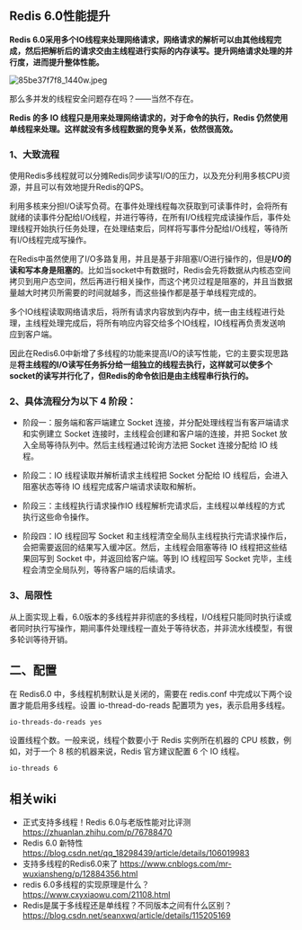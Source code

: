 ## Redis 6.0性能提升

**Redis 6.0采用多个IO线程来处理网络请求，网络请求的解析可以由其他线程完成，然后把解析后的请求交由主线程进行实际的内存读写。提升网络请求处理的并行度，进而提升整体性能。**

![85be37f7f8_1440w.jpeg](https://pic.imgdb.cn/item/625bc676239250f7c5b1715c.jpg)

那么多并发的线程安全问题存在吗？——当然不存在。

**Redis 的多 IO 线程只是用来处理网络请求的，对于命令的执行，Redis 仍然使用单线程来处理。这样就没有多线程数据的竞争关系，依然很高效。**

### 1、大致流程
使用Redis多线程就可以分摊Redis同步读写I/O的压力，以及充分利用多核CPU资源，并且可以有效地提升Redis的QPS。

利用多核来分担I/O读写负荷。在事件处理线程每次获取到可读事件时，会将所有就绪的读事件分配给I/O线程，并进行等待，在所有I/O线程完成读操作后，事件处理线程开始执行任务处理，在处理结束后，同样将写事件分配给I/O线程，等待所有I/O线程完成写操作。

在Redis中虽然使用了I/O多路复用，并且是基于非阻塞I/O进行操作的，但是**I/O的读和写本身是阻塞的**。比如当socket中有数据时，Redis会先将数据从内核态空间拷贝到用户态空间，然后再进行相关操作，而这个拷贝过程是阻塞的，并且当数据量越大时拷贝所需要的时间就越多，而这些操作都是基于单线程完成的。

多个IO线程读取网络请求后，将所有请求内容放到内存中，统一由主线程进行处理，主线程处理完成后，将所有响应内容交给多个IO线程，IO线程再负责发送响应到客户端。

因此在Redis6.0中新增了多线程的功能来提高I/O的读写性能，它的主要实现思路是**将主线程的I/O读写任务拆分给一组独立的线程去执行，这样就可以使多个socket的读写并行化了，但Redis的命令依旧是由主线程串行执行的。**

### 2、具体流程分为以下 4 阶段：
* 阶段⼀：服务端和客⼾端建立 Socket 连接，并分配处理线程当有客⼾端请求和实例建立 Socket 连接时，主线程会创建和客户端的连接，并把 Socket 放入全局等待队列中。然后主线程通过轮询方法把 Socket 连接分配给 IO 线程。

* 阶段⼆：IO 线程读取并解析请求主线程把 Socket 分配给 IO 线程后，会进⼊阻塞状态等待 IO 线程完成客户端请求读取和解析。

* 阶段三：主线程执⾏请求操作IO 线程解析完请求后，主线程以单线程的⽅式执⾏这些命令操作。

* 阶段四：IO 线程回写 Socket 和主线程清空全局队主线程执行完请求操作后，会把需要返回的结果写入缓冲区。然后，主线程会阻塞等待 IO 线程把这些结果回写到 Socket 中，并返回给客户端。等到 IO 线程回写 Socket 完毕，主线程会清空全局队列，等待客户端的后续请求。


### 3、局限性
从上面实现上看，6.0版本的多线程并非彻底的多线程，I/O线程只能同时执行读或者同时执行写操作，期间事件处理线程一直处于等待状态，并非流水线模型，有很多轮训等待开销。

## 二、配置
在 Redis6.0 中，多线程机制默认是关闭的，需要在 redis.conf 中完成以下两个设置才能启用多线程。设置 io-thread-do-reads 配置项为 yes，表示启用多线程。

```sh
io-threads-do-reads yes
```

设置线程个数。⼀般来说，线程个数要小于 Redis 实例所在机器的 CPU 核数，例如，对于⼀个 8 核的机器来说，Redis 官⽅建议配置 6 个 IO 线程。
```sh
io-threads 6
```

 
## 相关wiki
* 正式支持多线程！Redis 6.0与老版性能对比评测 https://zhuanlan.zhihu.com/p/76788470
* Redis 6.0 新特性 https://blog.csdn.net/qq_18298439/article/details/106019983
* 支持多线程的Redis6.0来了  https://www.cnblogs.com/mr-wuxiansheng/p/12884356.html
* redis 6.0多线程的实现原理是什么？ https://www.cxyxiaowu.com/21108.html
* Redis是属于多线程还是单线程？不同版本之间有什么区别？https://blog.csdn.net/seanxwq/article/details/115205169